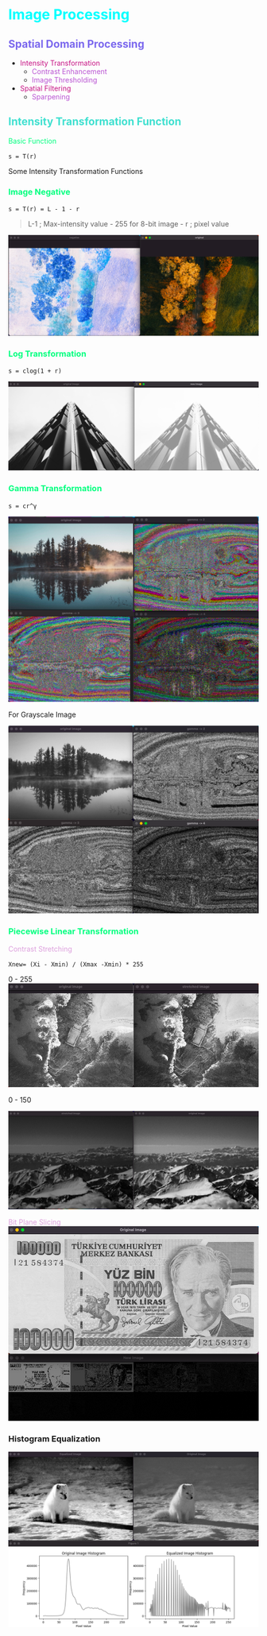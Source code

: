# <font color="cyan">Image Processing</font>

## <font color="MediumSlateBlue">Spatial Domain Processing</font>
* <font color="MediumVioletRed">Intensity Transformation</font>
    * <font color="MediumOrchid">Contrast Enhancement</font>
    * <font color="MediumOrchid">Image Thresholding</font>
* <font color="MediumVioletRed">Spatial Filtering</font>
    * <font color="MediumOrchid">Sparpening</font>


##  <font color="Turquoise">Intensity Transformation Function</font>
<font color="SpringGreen">Basic Function</font>

```
s = T(r)
```
Some Intensity Transformation Functions
### <font color="SpringGreen">Image Negative</font>
```
s = T(r) = L - 1 - r 
```
> L-1 ; Max-intensity value - 255 for 8-bit image -
> r ; pixel value

![negative image](https://github.com/Nursimaasilturk/ImageProcessing/blob/master/assets/negative-image.png)

### <font color="SpringGreen">Log Transformation</font>
```
s = clog(1 + r)
```

![log transformation](https://github.com/Nursimaasilturk/ImageProcessing/blob/master/assets/log-transformation.png)

### <font color="SpringGreen">Gamma Transformation</font>
```
s = cr^γ
```
![gamma transformation](https://github.com/Nursimaasilturk/ImageProcessing/blob/master/assets/gamma-transformation.png)

For Grayscale Image

![gamma transformation for grayscale image](https://github.com/Nursimaasilturk/ImageProcessing/blob/master/assets/gamma-transformation-grayscale.png)

### <font color="SpringGreen">Piecewise Linear Transformation</font>
 <font color="plum">Contrast Stretching</font>
```
Xnew= (Xi - Xmin) / (Xmax -Xmin) * 255
```
 0 - 255
![contrast  streching](https://github.com/Nursimaasilturk/ImageProcessing/blob/master/assets/contrast-stretching.png)

0 - 150

![contrast  streching](https://github.com/Nursimaasilturk/ImageProcessing/blob/master/assets/contrast-stretching-2.png)

 <font color="plum">Bit Plane Slicing</font>
 ![Bit plane Slicing](https://github.com/Nursimaasilturk/ImageProcessing/blob/master/assets/bit-plane-slicing.png)
 
### Histogram Equalization
![Histogram Equalization](https://github.com/Nursimaasilturk/ImageProcessing/blob/master/assets/histogram-equalization.png)
